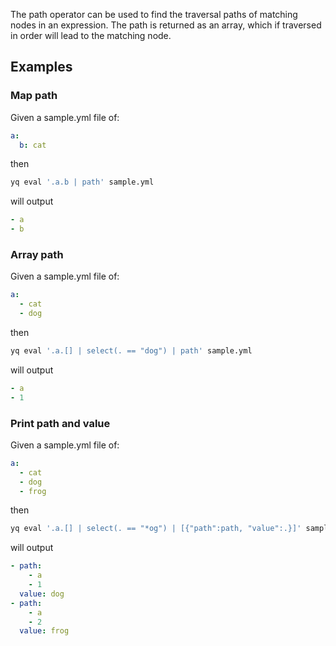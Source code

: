 The path operator can be used to find the traversal paths of matching nodes in an expression. The path is returned as an array, which if traversed in order will lead to the matching node.
## Examples
### Map path
Given a sample.yml file of:
```yaml
a:
  b: cat
```
then
```bash
yq eval '.a.b | path' sample.yml
```
will output
```yaml
- a
- b
```

### Array path
Given a sample.yml file of:
```yaml
a:
  - cat
  - dog
```
then
```bash
yq eval '.a.[] | select(. == "dog") | path' sample.yml
```
will output
```yaml
- a
- 1
```

### Print path and value
Given a sample.yml file of:
```yaml
a:
  - cat
  - dog
  - frog
```
then
```bash
yq eval '.a.[] | select(. == "*og") | [{"path":path, "value":.}]' sample.yml
```
will output
```yaml
- path:
    - a
    - 1
  value: dog
- path:
    - a
    - 2
  value: frog
```


